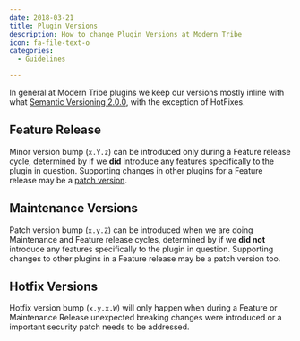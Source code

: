 ```yaml
---
date: 2018-03-21
title: Plugin Versions
description: How to change Plugin Versions at Modern Tribe
icon: fa-file-text-o
categories:
  - Guidelines

---
```


In general at Modern Tribe plugins we keep our versions mostly inline with what [Semantic Versioning 2.0.0](http://semver.org),
with the exception of HotFixes.

## Feature Release

Minor version bump (`x.Y.z`) can be introduced only during a Feature release cycle, determined by if we **did** introduce any
features specifically to the plugin in question. Supporting changes in other plugins for a Feature release may be a [patch version](#maintenance-versions).

## Maintenance Versions

Patch version bump (`x.y.Z`) can be introduced when we are doing Maintenance and Feature release cycles, determined by if
we **did not** introduce any features specifically to the plugin in question. Supporting changes to other plugins in a
Feature release may be a patch version too.

## Hotfix Versions

Hotfix version bump (`x.y.x.W`) will only happen when during a Feature or Maintenance Release unexpected breaking changes
were introduced or a important security patch needs to be addressed.
